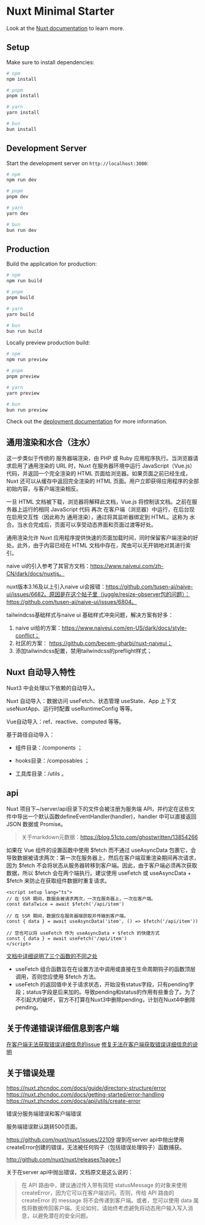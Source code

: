 # Nuxt Minimal Starter

Look at the [Nuxt documentation](https://nuxt.com/docs/getting-started/introduction) to learn more.

## Setup

Make sure to install dependencies:

```bash
# npm
npm install

# pnpm
pnpm install

# yarn
yarn install

# bun
bun install
```

## Development Server

Start the development server on `http://localhost:3000`:

```bash
# npm
npm run dev

# pnpm
pnpm dev

# yarn
yarn dev

# bun
bun run dev
```

## Production

Build the application for production:

```bash
# npm
npm run build

# pnpm
pnpm build

# yarn
yarn build

# bun
bun run build
```

Locally preview production build:

```bash
# npm
npm run preview

# pnpm
pnpm preview

# yarn
yarn preview

# bun
bun run preview
```

Check out the [deployment documentation](https://nuxt.com/docs/getting-started/deployment) for more information.


## 通用渲染和水合（注水）

这一步类似于传统的 服务器端渲染，由 PHP 或 Ruby 应用程序执行。当浏览器请求启用了通用渲染的 URL 时，Nuxt 在服务器环境中运行 JavaScript（Vue.js）代码，并返回一个完全渲染的 HTML 页面给浏览器。如果页面之前已经生成，Nuxt 还可以从缓存中返回完全渲染的 HTML 页面。用户立即获得应用程序的全部初始内容，与客户端渲染相反。

一旦 HTML 文档被下载，浏览器将解释此文档，Vue.js 将控制该文档。之前在服务器上运行的相同 JavaScript 代码 再次 在客户端（浏览器）中运行，在后台现在启用交互性（因此称为 通用渲染），通过将其监听器绑定到 HTML。这称为 水合。当水合完成后，页面可以享受动态界面和页面过渡等好处。

通用渲染允许 Nuxt 应用程序提供快速的页面加载时间，同时保留客户端渲染的好处。此外，由于内容已经在 HTML 文档中存在，爬虫可以无开销地对其进行索引。



naive ui的引入参考了其官方文档：https://www.naiveui.com/zh-CN/dark/docs/nuxtjs。

nuxt版本3.16及以上引入naive ui会报错：https://github.com/tusen-ai/naive-ui/issues/6682。原因是在这个帖子里（juggle/resize-observer包的问题）：https://github.com/tusen-ai/naive-ui/issues/6804。

tailwindcss基础样式与naive ui 基础样式冲突问题，解决方案有好多：
1. naive ui给的方案：https://www.naiveui.com/en-US/dark/docs/style-conflict；
2. 社区的方案： https://github.com/becem-gharbi/nuxt-naiveui；
3. 添加tailwindcss配置，禁用tailwindcss的preflight样式；



## Nuxt 自动导入特性
Nuxt3 中会处理以下依赖的自动导入。

Nuxt 自动导入：数据访问 useFetch、状态管理 useState、App 上下文 useNuxtApp、运行时配置 useRuntimeConfig 等等。

Vue自动导入：ref、reactive、computed 等等。

基于路径自动导入：

- 组件目录：/components ；

- hooks目录：/composables ；

- 工具库目录：/utils 。

## api
Nuxt 项目下~/server/api目录下的文件会被注册为服务端 API，并约定在这些文件中导出一个默认函数defineEventHandler(handler)，handler 中可以直接返回 JSON 数据或 Promise。

> 关于markdown元数据：https://blog.51cto.com/ghostwritten/13854266

如果在 Vue 组件的设置函数中使用 $fetch 而不通过 useAsyncData 包裹它，会导致数据被请求两次：第一次在服务器上，然后在客户端双重渲染期间再次请求，因为 $fetch 不会将状态从服务器转移到客户端。因此，由于客户端必须再次获取数据，所以 $fetch 会在两个端执行。建议使用 useFetch 或 useAsyncData + $fetch 来防止在获取组件数据时重复请求。
```vue
<script setup lang="ts">
// 在 SSR 期间，数据会被请求两次，一次在服务器上，一次在客户端。
const dataTwice = await $fetch('/api/item')

// 在 SSR 期间，数据仅在服务器端获取并传输到客户端。
const { data } = await useAsyncData('item', () => $fetch('/api/item'))

// 您也可以将 useFetch 作为 useAsyncData + $fetch 的快捷方式
const { data } = await useFetch('/api/item')
</script>
```
[文档中详细说明了三个函数的不同之处](https://nuxt.zhcndoc.com/docs/getting-started/data-fetching)

- useFetch 组合函数旨在在设置方法中调用或直接在生命周期钩子的函数顶层调用，否则您应使用 $fetch 方法。
- useFetch 的返回值中关于请求状态，开始没有status字段，只有pending字段；status字段是后来加的。导致pending和status的作用有些重合了。为了不引起大的破坏，官方不打算在Nuxt3中删除pending，计划在Nuxt4中删除pending。


## 关于传递错误详细信息到客户端
[在客户端无法获取错误详细信息的issue](https://github.com/nuxt/nuxt/issues/12885)
[修复无法在客户端获取错误详细信息的说明](https://github.com/nuxt/framework/pull/8521)

## 关于错误处理
https://nuxt.zhcndoc.com/docs/guide/directory-structure/error
https://nuxt.zhcndoc.com/docs/getting-started/error-handling
https://nuxt.zhcndoc.com/docs/api/utils/create-error

错误分服务端错误和客户端错误

服务端错误默认跳转500页面。

https://github.com/nuxt/nuxt/issues/22109 提到在server api中抛出使用createError创建的错误，无法被任何钩子（包括错误处理钩子）函数捕获。


http://github.com/nuxt/nuxt/releases?page=1

关于在server api中抛出错误，文档原文是这么说的：
> 在 API 路由中，建议通过传入带有简短 statusMessage 的对象来使用 createError，因为它可以在客户端访问。否则，传给 API 路由的 createError 的 message 将不会传递到客户端。或者，您可以使用 data 属性将数据传回客户端。无论如何，请始终考虑避免将动态用户输入写入消息，以避免潜在的安全问题。